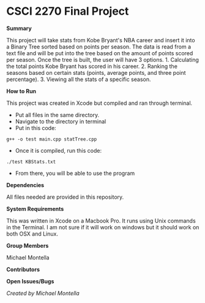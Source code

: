 # CSCI 2270 Final Project

**Summary**

This project will take stats from Kobe Bryant's NBA career and insert it into a Binary Tree sorted based on points per season.  The data is read from a text file and will be put into the tree based on the amount of points scored per season.  Once the tree is built, the user will have 3 options.  1. Calculating the total points Kobe Bryant has scored in his career.  2. Ranking the seasons based on certain stats (points, average points, and three point percentage). 3. Viewing all the stats of a specific season.

**How to Run**

This project was created in Xcode but compiled and ran through terminal.  
* Put all files in the same directory.  
* Navigate to the directory in terminal
* Put in this code: 
```
g++ -o test main.cpp statTree.cpp
```
* Once it is compiled, run this code: 
```
./test KBStats.txt
```
* From there, you will be able to use the program

**Dependencies**

All files needed are provided in this repository.

**System Requirements**

This was written in Xcode on a Macbook Pro.  It runs using Unix commands in the Terminal.  I am not sure if it will work on windows but it should work on both OSX and Linux.

**Group Members**

Michael Montella

**Contributors**

**Open Issues/Bugs**

*Created by Michael Montella*
